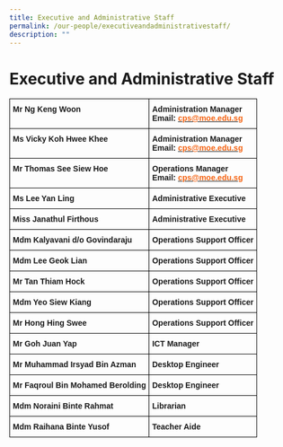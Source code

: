 ```yaml
---
title: Executive and Administrative Staff
permalink: /our-people/executiveandadministrativestaff/
description: ""
---
```

Executive and Administrative Staff
==================================


<style type="text/css">
.tg  {border-collapse:collapse;border-spacing:0;}
.tg td{border-color:black;border-style:solid;border-width:1px;font-family:Arial, sans-serif;font-size:14px;
  overflow:hidden;padding:10px 5px;word-break:normal;}
.tg th{border-color:black;border-style:solid;border-width:1px;font-family:Arial, sans-serif;font-size:14px;
  font-weight:normal;overflow:hidden;padding:10px 5px;word-break:normal;}
.tg .tg-1wig{font-weight:bold;text-align:left;vertical-align:top}
</style>
<table class="tg">
<thead>
  <tr>
    <th class="tg-1wig">Mr Ng Keng Woon</th>
    <th class="tg-1wig">Administration Manager<br>Email: <a href="mailto:cps@moe.edu.sg"><span style="font-weight:700;text-decoration:none;color:#F56414">cps@moe.edu.sg</span></a></th>
  </tr>
</thead>
<tbody>
  <tr>
    <td class="tg-1wig">Ms Vicky Koh Hwee Khee</td>
    <td class="tg-1wig">Administration Manager<br>Email: <a href="mailto:cps@moe.edu.sg"><span style="font-weight:700;text-decoration:none;color:#F56414">cps@moe.edu.sg</span></a></td>
  </tr>
  <tr>
    <td class="tg-1wig">Mr Thomas See Siew Hoe</td>
    <td class="tg-1wig">Operations Manager<br>Email: <a href="mailto:cps@moe.edu.sg"><span style="font-weight:700;text-decoration:none;color:#F56414">cps@moe.edu.sg</span></a></td>
  </tr>
  <tr>
    <td class="tg-1wig">Ms Lee Yan Ling</td>
    <td class="tg-1wig">Administrative Executive</td>
  </tr>
  <tr>
    <td class="tg-1wig">Miss Janathul Firthous</td>
    <td class="tg-1wig">Administrative Executive</td>
  </tr>
  <tr>
    <td class="tg-1wig">Mdm Kalyavani d/o Govindaraju</td>
    <td class="tg-1wig">Operations Support Officer</td>
  </tr>
  <tr>
    <td class="tg-1wig">Mdm Lee Geok Lian</td>
    <td class="tg-1wig">Operations Support Officer</td>
  </tr>
  <tr>
    <td class="tg-1wig">Mr Tan Thiam Hock</td>
    <td class="tg-1wig">Operations Support Officer</td>
  </tr>
  <tr>
    <td class="tg-1wig">Mdm Yeo Siew Kiang</td>
    <td class="tg-1wig">Operations Support Officer</td>
  </tr>
  <tr>
    <td class="tg-1wig">Mr Hong Hing Swee</td>
    <td class="tg-1wig">Operations Support Officer</td>
  </tr>
  <tr>
    <td class="tg-1wig">Mr Goh Juan Yap</td>
    <td class="tg-1wig">ICT Manager</td>
  </tr>
  <tr>
    <td class="tg-1wig">Mr Muhammad Irsyad Bin Azman</td>
    <td class="tg-1wig">Desktop Engineer</td>
  </tr>
	<tr>
    <td class="tg-1wig">Mr Faqroul Bin Mohamed Berolding</td>
    <td class="tg-1wig">Desktop Engineer</td>
  </tr>
  <tr>
    <td class="tg-1wig">Mdm Noraini Binte Rahmat</td>
    <td class="tg-1wig">Librarian</td>
  </tr>
  <tr>
    <td class="tg-1wig">Mdm Raihana Binte Yusof</td>
    <td class="tg-1wig">Teacher Aide</td>
  </tr>
</tbody>
</table>